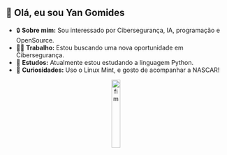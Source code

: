 ## 👋 Olá, eu sou Yan Gomides 
- 🔒 **Sobre mim:** Sou interessado por Cibersegurança, IA, programação e OpenSource. 
- 🤝🏼 **Trabalho:** Estou buscando uma nova oportunidade em Cibersegurança.
- 🐍 **Estudos:** Atualmente estou estudando a linguagem Python.
- 🌿 **Curiosidades:** Uso o Linux Mint, e gosto de acompanhar a NASCAR!
<div align="center">
  <img src="https://github.com/user-attachments/assets/64b9f33a-19d3-4bc5-837a-980652b53391" alt="fim" width="20%" />
</div>
